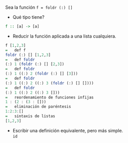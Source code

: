 Sea la función `f = foldr (:) []`

* Qué tipo tiene?
```haskell
f :: [a] -> [a]
```

* Reducir la función aplicada a una lista cualquiera.
```haskell
f [1,2,3]
=   def f
foldr (:) [] [1,2,3]
=   def foldr
(:) 1 (foldr (:) [] [2,3])
=   def foldr
(:) 1 ((:) 2 (foldr (:) [] [3]))
=   def foldr
(:) 1 ((:) 2 ((:) 3 (foldr (:) [] [])))
=   def foldr
(:) 1 ((:) 2 ((:) 3 []))
=   reordenamiento de funciones infijas
1 : (2 : (3 : []))
=   eliminación de paréntesis
1:2:3:[]
=   sintaxis de listas
[1,2,3]
```

* Escribir una definición equivalente, pero más simple.  
`id`
